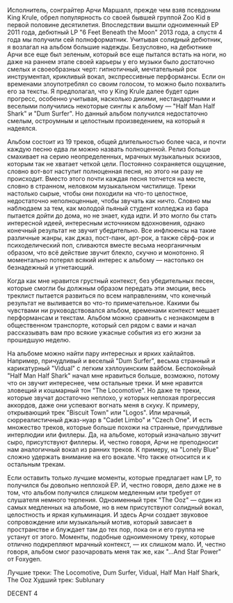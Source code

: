 Исполнитель, сонграйтер Арчи Маршалл, прежде чем взяв псевдоним King Krule, обрел популярность со своей бывшей группой Zoo Kid в первой половине десятилетия. Впоследствии вышли одноименный EP 2011 года, дебютный LP "6 Feet Beneath the Moon" 2013 года, а спустя 4 года мы получили сей полноформатник. Учитывая солидный дебютник, я возлагал на альбом большие надежды. Безусловно, на дебютнике Арчи все еще был зеленым, который все еще пытался встать на ноги, но даже на раннем этапе своей карьеры у его музыки было достаточно смелых и своеобразных черт: гипнотичный, мечтательный рок инструментал, крикливый вокал, экспрессивные перформансы. Если он временами злоупотреблял со своим голосом, то можно было похвалить его за тексты. Я предполагал, что у King Krule далее будет один прогресс, особенно учитывая, насколько дикими, нестандартными и веселыми получились некоторые синглы к альбому — "Half Man Half Shark" и "Dum Surfer". Но данный альбом получился недостаточно смелым, остроумным и целостным произведением, на который я надеялся.

Альбом состоит из 19 треков, общей длительностью более часа, и почти каждую песню едва ли можно назвать полноценной. Релиз больше смахивает на серию неопределенных, мрачных музыкальных эскизов, которым так не хватает четкой цели. Постоянно сохраняется ощущение, словно вот-вот наступит полноценная песня, но этого ни разу не происходит. Вместо этого почти каждая песня топчется на месте, словно в странном, неловком музыкальном чистилище. Треки настолько сырые, чтобы они походили на что-то целостное, недостаточно неполноценные, чтобы звучать как ничто. Словно мы наблюдаем за тем, как молодой пьяный студент колледжа из бара пытается дойти до дома, но не знает, куда идти. И это могло бы стать интересной идеей, интересным источником вдохновения, однако конечный результат не звучит убедительно. Все инфлюенсы на такие различные жанры, как джаз, пост-панк, арт-рок, а также сёрф-рок и психоделический поп, сливаются вместе весьма неорганичным образом, что всё действие звучит блекло, скучно и монотонно. Я моментально потерял всякий интерес к альбому — настолько он безнадежный и угнетающий.

Когда как мне нравится грустный контекст, без убедительных песен, которые смогли бы должным образом передать эти эмоции, весь треклист пытается развиться по всем направлениям, что конечный результат не выливается во что-то примечательное. Какими бы чувствами ни руководствовался альбом, временами контекст мешает перформансам и текстам. Альбом можно сравнить с незнакомцем в общественном транспорте, который сел рядом с вами и начал рассказывать вам про всякие ужасные события из его жизни за прошедшую неделю.

На альбоме можно найти пару интересных и ярких хайлайтов. Например, причудливый и веселый "Dum Surfer", весьма странный и карикатурный "Vidual" с легким хэллоуинским вайбом. Беспокойный "Half Man Half Shark" начал мне нравиться больше, возможно, потому что он звучит интереснее, чем остальные треки. И мне нравится зловещий и кошмарный тон "The Locomotive". Но даже те треки, которые звучат достаточно неплохо, у которых неплохая прогрессия аккордов, даже они успевают вогнать меня в скуку. К примеру, открывающий трек "Biscuit Town" или "Logos". Или мрачный, сюрреалистичный джаз-нуар в "Cadet Limbo" и "Czech One". И есть множество треков, которые больше похожи на странные, причудливые интерлюдии или филлеры. Да, на альбоме, который изначально звучит сыро, присутствуют филлеры. И, честно говоря, Арчи не преподносит нам аналогичный вокал из ранних треков. К примеру, на "Lonely Blue" сложно удержать внимание на его вокале. Что также относится и к остальным трекам.

Если оставить только лучшие моменты, которые предлагает нам LP, то получился бы довольно неплохой EP. И, честно говоря, дело даже не в том, что альбом получился слишком медленным или требует от слушателя немного терпения. Одноименный трек "The Ooz" — один из самых медленных на альбоме, но в нем присутствуют солидный вокал, целостность и яркая кульминация. И здесь Арчи создает звуковое сопровождение или музыкальный мотив, который зависает в пространстве и блуждает там до тех пор, пока он и его группа не устанут от этого. Моменты, подобные одноименному треку, которые отлично подкрепляют мрачный контекст, — их слишком мало. И, честно говоря, альбом смог разочаровать меня так же, как "...And Star Power" от Foxygen.

Лучшие треки: The Locomotive, Dum Surfer, Vidual, Half Man Half Shark, The Ooz
Худший трек: Sublunary

DECENT 4
